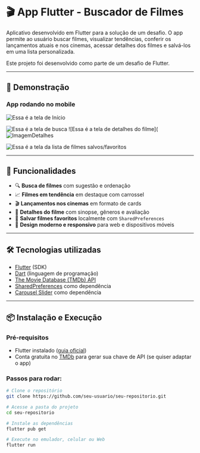 # 🎬 App Flutter - Buscador de Filmes

Aplicativo desenvolvido em Flutter para a solução de um desafio. O app permite ao usuário buscar filmes, visualizar tendências, conferir os lançamentos atuais e nos cinemas, acessar detalhes dos filmes e salvá-los em uma lista personalizada.

Este projeto foi desenvolvido como parte de um desafio de Flutter.

---

## 📱 Demonstração

### App rodando no mobile
![Essa é a tela de Início](![ImagemHome](https://github.com/user-attachments/assets/c4d6652c-191f-4373-854b-4594184887dd)
)

![Essa é a tela de busca](![ImagemBusca](https://github.com/user-attachments/assets/f2468ac9-1452-4975-a278-f85d10a65f34)
)
 ![Essa é a tela de detalhes do filme](![ImagemDetalhes](https://github.com/user-attachments/assets/4e67ab55-b7a2-4a1e-8d82-4886bbf5d1ac 
)

![Essa é a tela da lista de filmes salvos/favoritos](![ImagemSalvos](https://github.com/user-attachments/assets/1ab0eabb-ff2e-424d-8123-a3128155c536)
 )

---

## 🚀 Funcionalidades

- 🔍 **Busca de filmes** com sugestão e ordenação
- 📈 **Filmes em tendência** em destaque com carrossel
- 🎬 **Lançamentos nos cinemas** em formato de cards
- 📄 **Detalhes do filme** com sinopse, gêneros e avaliação
- 💾 **Salvar filmes favoritos** localmente com `SharedPreferences`
- 🎨 **Design moderno e responsivo** para web e dispositivos móveis

---

## 🛠️ Tecnologias utilizadas

- [Flutter](https://flutter.dev/) (SDK)
- [Dart](https://dart.dev/) (linguagem de programação)
- [The Movie Database (TMDb) API](https://www.themoviedb.org/documentation/api)
- [SharedPreferences](https://pub.dev/packages/shared_preferences) como dependência
- [Carousel Slider](https://pub.dev/packages/carousel_slider) como dependência

---

## 📦 Instalação e Execução

### Pré-requisitos
- Flutter instalado ([guia oficial](https://docs.flutter.dev/get-started/install))
- Conta gratuita no [TMDb](https://www.themoviedb.org/) para gerar sua chave de API (se quiser adaptar o app)

### Passos para rodar:

```bash
# Clone o repositório
git clone https://github.com/seu-usuario/seu-repositorio.git

# Acesse a pasta do projeto
cd seu-repositorio

# Instale as dependências
flutter pub get

# Execute no emulador, celular ou Web
flutter run
```
